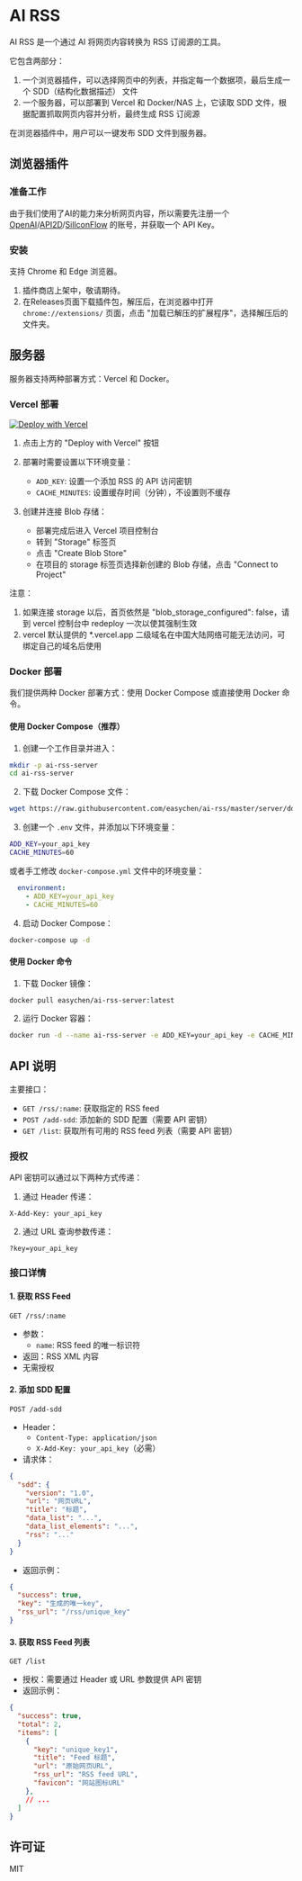# AI RSS

AI RSS 是一个通过 AI 将网页内容转换为 RSS 订阅源的工具。

它包含两部分：

1. 一个浏览器插件，可以选择网页中的列表，并指定每一个数据项，最后生成一个 SDD（结构化数据描述） 文件
2. 一个服务器，可以部署到 Vercel 和 Docker/NAS 上，它读取 SDD 文件，根据配置抓取网页内容并分析，最终生成 RSS 订阅源

在浏览器插件中，用户可以一键发布 SDD 文件到服务器。

## 浏览器插件

### 准备工作

由于我们使用了AI的能力来分析网页内容，所以需要先注册一个 [OpenAI](https://platform.openai.com)/[API2D](https://api2d.com/r/186008)/[SillconFlow](https://cloud.siliconflow.cn/i/GKAoff2O) 的账号，并获取一个 API Key。

### 安装

支持 Chrome 和 Edge 浏览器。

1. 插件商店上架中，敬请期待。
2. 在Releases页面下载插件包，解压后，在浏览器中打开 `chrome://extensions/` 页面，点击 "加载已解压的扩展程序"，选择解压后的文件夹。


## 服务器

服务器支持两种部署方式：Vercel 和 Docker。

### Vercel 部署

[![Deploy with Vercel](https://vercel.com/button)](https://vercel.com/new/clone?repository-url=https%3A%2F%2Fgithub.com%2Feasychen%2Fai-rss%2Ftree%2Fmaster%2Fserver&env=ADD_KEY,CACHE_MINUTES&envDescription=配置运行所需的环境变量&envLink=https://github.com/easychen/ai-rss/tree/master/server%23服务器)

1. 点击上方的 "Deploy with Vercel" 按钮
2. 部署时需要设置以下环境变量：
   - `ADD_KEY`: 设置一个添加 RSS 的 API 访问密钥
   - `CACHE_MINUTES`: 设置缓存时间（分钟），不设置则不缓存
   
3. 创建并连接 Blob 存储：
   - 部署完成后进入 Vercel 项目控制台
   - 转到 "Storage" 标签页
   - 点击 "Create Blob Store"
   - 在项目的 storage 标签页选择新创建的 Blob 存储，点击 "Connect to Project"

注意：

1. 如果连接 storage 以后，首页依然是 "blob_storage_configured": false，请到 vercel 控制台中 redeploy 一次以使其强制生效 
2. vercel 默认提供的 *.vercel.app 二级域名在中国大陆网络可能无法访问，可绑定自己的域名后使用

### Docker 部署

我们提供两种 Docker 部署方式：使用 Docker Compose 或直接使用 Docker 命令。

#### 使用 Docker Compose（推荐）

1. 创建一个工作目录并进入：

```bash
mkdir -p ai-rss-server
cd ai-rss-server
```

2. 下载 Docker Compose 文件：

```bash
wget https://raw.githubusercontent.com/easychen/ai-rss/master/server/docker-compose.yml
```

3. 创建一个 `.env` 文件，并添加以下环境变量：

```bash
ADD_KEY=your_api_key
CACHE_MINUTES=60
```

或者手工修改 `docker-compose.yml` 文件中的环境变量：

```yaml
  environment:
    - ADD_KEY=your_api_key
    - CACHE_MINUTES=60
```

4. 启动 Docker Compose：

```bash
docker-compose up -d
```

#### 使用 Docker 命令

1. 下载 Docker 镜像：

```bash
docker pull easychen/ai-rss-server:latest
```

2. 运行 Docker 容器：

```bash
docker run -d --name ai-rss-server -e ADD_KEY=your_api_key -e CACHE_MINUTES=5 easychen/ai-rss-server:latest
```

## API 说明

主要接口：

- `GET /rss/:name`: 获取指定的 RSS feed
- `POST /add-sdd`: 添加新的 SDD 配置（需要 API 密钥）
- `GET /list`: 获取所有可用的 RSS feed 列表（需要 API 密钥）

### 授权

API 密钥可以通过以下两种方式传递：

1. 通过 Header 传递：
```http
X-Add-Key: your_api_key
```

2. 通过 URL 查询参数传递：
```
?key=your_api_key
```

### 接口详情

#### 1. 获取 RSS Feed
```http
GET /rss/:name
```

- 参数：
  - `name`: RSS feed 的唯一标识符
- 返回：RSS XML 内容
- 无需授权

#### 2. 添加 SDD 配置
```http
POST /add-sdd
```

- Header：
  - `Content-Type: application/json`
  - `X-Add-Key: your_api_key`（必需）
- 请求体：
```json
{
  "sdd": {
    "version": "1.0",
    "url": "网页URL",
    "title": "标题",
    "data_list": "...",
    "data_list_elements": "...",
    "rss": "..."
  }
}
```
- 返回示例：
```json
{
  "success": true,
  "key": "生成的唯一key",
  "rss_url": "/rss/unique_key"
}
```

#### 3. 获取 RSS Feed 列表
```http
GET /list
```

- 授权：需要通过 Header 或 URL 参数提供 API 密钥
- 返回示例：
```json
{
  "success": true,
  "total": 2,
  "items": [
    {
      "key": "unique_key1",
      "title": "Feed 标题",
      "url": "原始网页URL",
      "rss_url": "RSS feed URL",
      "favicon": "网站图标URL"
    },
    // ...
  ]
}
```

## 许可证

MIT



